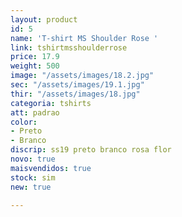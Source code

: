 ```yaml
---
layout: product
id: 5
name: 'T-shirt MS Shoulder Rose '
link: tshirtmsshoulderrose
price: 17.9
weight: 500
image: "/assets/images/18.2.jpg"
sec: "/assets/images/19.1.jpg"
thir: "/assets/images/18.jpg"
categoria: tshirts
att: padrao
color:
- Preto
- Branco
discrip: ss19 preto branco rosa flor
novo: true
maisvendidos: true
stock: sim
new: true

---
```


